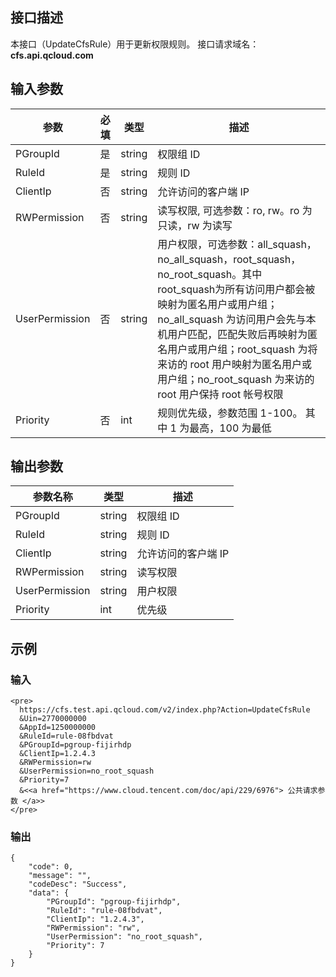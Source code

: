 ## 接口描述
本接口（UpdateCfsRule）用于更新权限规则。
接口请求域名：**cfs.api.qcloud.com**
## 输入参数
|       参数      | 必填 |  类型  |                               描述                           |
|-----------------|------|--------|--------------------------------------------------------------|
| PGroupId    | 是  | string | 权限组 ID |
| RuleId       | 是  | string | 规则 ID|
| ClientIp         | 否   | string |  允许访问的客户端 IP |
| RWPermission   |  否 | string | 读写权限, 可选参数：ro, rw。ro 为只读，rw 为读写 |
| UserPermission | 否 | string | 用户权限，可选参数：all_squash，no_all_squash，root_squash，no_root_squash。其中 root_squash为所有访问用户都会被映射为匿名用户或用户组；no_all_squash 为访问用户会先与本机用户匹配，匹配失败后再映射为匿名用户或用户组；root_squash 为将来访的 root 用户映射为匿名用户或用户组；no_root_squash 为来访的 root 用户保持 root 帐号权限|
| Priority       | 否 | int    | 规则优先级，参数范围 1-100。 其中 1 为最高，100 为最低 |

## 输出参数
| 参数名称 | 类型 | 描述 |
|----------|----- | ---- |
| PGroupId    | string | 权限组 ID |
| RuleId       |  string | 规则 ID|
| ClientIp         |   string |  允许访问的客户端 IP |
| RWPermission   |  string | 读写权限|
| UserPermission |  string | 用户权限 |
| Priority       | int    | 优先级 |


## 示例 

### 输入


```
<pre>
  https://cfs.test.api.qcloud.com/v2/index.php?Action=UpdateCfsRule
  &Uin=2770000000
  &AppId=1250000000
  &RuleId=rule-08fbdvat
  &PGroupId=pgroup-fijirhdp
  &ClientIp=1.2.4.3
  &RWPermission=rw
  &UserPermission=no_root_squash
  &Priority=7
  &<<a href="https://www.cloud.tencent.com/doc/api/229/6976"> 公共请求参数 </a>>
</pre>
```

### 输出

```
{
    "code": 0,
    "message": "",
    "codeDesc": "Success",
    "data": {
        "PGroupId": "pgroup-fijirhdp",
        "RuleId": "rule-08fbdvat",
        "ClientIp": "1.2.4.3",
        "RWPermission": "rw",
        "UserPermission": "no_root_squash",
        "Priority": 7
    }
}

```

